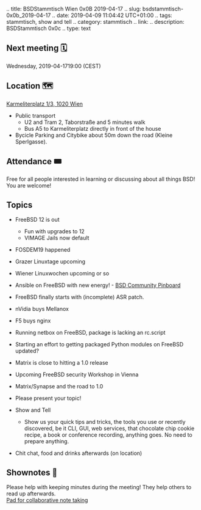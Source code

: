 .. title: BSDStammtisch Wien 0x0B 2019-04-17
.. slug: bsdstammtisch-0x0b_2019-04-17
.. date: 2019-04-09 11:04:42 UTC+01:00
.. tags: stammtisch, show and tell
.. category: stammtisch
.. link: 
.. description: BSDStammtisch 0x0c
.. type: text


## Next meeting 🗓
Wednesday, 2019-04-1719:00 (CEST)

## Location 🗺
[Karmeliterplatz 1/3, 1020 Wien](https://www.openstreetmap.org/node/1691724992#map=19/48.21550/16.37987)  
- Public transport
    - U2 and Tram 2, Taborstraße and 5 minutes walk
    - Bus A5 to Karmeliterplatz directly in front of the house
- Bycicle Parking and Citybike about 50m down the road (Kleine Sperlgasse).


## Attendance 🎟
Free for all people interested in learning or discussing about all things BSD! You are welcome!


## Topics
- FreeBSD 12 is out
    - Fun with upgrades to 12
    - VIMAGE Jails now default
- FOSDEM19 happened
- Grazer Linuxtage upcoming
- Wiener Linuxwochen upcoming or so
- Ansible on FreeBSD with new energy! - [BSD Community Pinboard](https://github.com/ansible/community/issues/430)
- FreeBSD finally starts with (incomplete) ASR patch.
- nVidia buys Mellanox
- F5 buys nginx
- Running netbox on FreeBSD, package is lacking an rc.script
- Starting an effort to getting packaged Python modules on FreeBSD updated?
- Matrix is close to hitting a 1.0 release
- Upcoming FreeBSD security Workshop in Vienna
- Matrix/Synapse and the road to 1.0

- Please present your topic!
- Show and Tell
	- Show us your quick tips and tricks, the tools you use or recently discovered, be it CLI, GUI, web services, that chocolate chip cookie recipe, a book or conference recording, anything goes. No need to prepare anything.
- Chit chat, food and drinks afterwards (on location)


## Shownotes 📝
Please help with keeping minutes during the meeting! They help others to read up afterwards.  
[Pad for collaborative note taking](https://pads.c3w.at/code/#/2/code/edit/oAznk1j6U+DnNwX9l0jxrrJm/)
